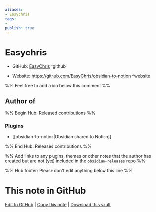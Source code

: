 ```yaml
---
aliases:
- Easychris
tags:
- 
publish: true
---
```


# Easychris

- GitHub: [EasyChris](https://github.com/EasyChris/) ^github
<!-- - Discord: `@` ^discord-->
- Website: <https://github.com/EasyChris/obsidian-to-notion> ^website
<!-- - [[Publish sites|Publish site]]: <https://> ^publish-->

%% Feel free to add a bio below this comment %%


## Author of

%% Begin Hub: Released contributions %%
### Plugins
- [[obsidian-to-notion|Obsidian shared to Notion]]

%% End Hub: Released contributions %%

%% Add links to any plugins, themes or other notes that the author has created but are not (yet) included in the `obsidian-releases` repo %%

<!--
### Unlisted plugins
-->

<!--
### Others
-->

<!--
## Sponsor this author
-->

<!-- - [[GitHub sponsors]]: [Sponsor @EasyChris on GitHub Sponsors](https://github.com/sponsors/EasyChris) ^github-sponsor-->
<!-- - [[Buy me a coffee]]: <https://> ^buy-me-a-coffee-->
<!-- - [[PayPal]]: <https://> ^paypal-->
<!-- - [[Patreon]]: <https://> ^patreon-->

<!--
## Follow this author
-->

<!-- - [[YouTube Channels|On YouTube]]: <https://> ^youtube-->
<!-- - Twitter: <https://> ^twitter-->
<!-- - ... -->

%% Hub footer: Please don't edit anything below this line %%

# This note in GitHub

<span class="git-footer">[Edit In GitHub](https://github.dev/obsidian-community/obsidian-hub/blob/main/01%20-%20Community/People/Easychris.md "git-hub-edit-note") | [Copy this note](https://raw.githubusercontent.com/obsidian-community/obsidian-hub/main/01%20-%20Community/People/Easychris.md "git-hub-copy-note") | [Download this vault](https://github.com/obsidian-community/obsidian-hub/archive/refs/heads/main.zip "git-hub-download-vault") </span>
